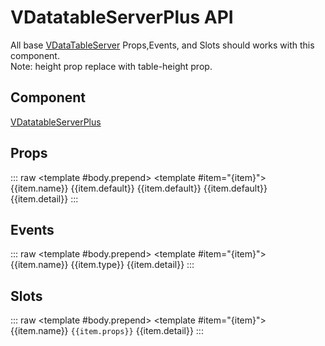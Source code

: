 <script setup>
import { ref } from 'vue';

// Props
const propsSearch = ref(null);
const propsHeaders = ref([
    { title: 'Name', key: 'name', width: '30%' },
    { title: 'Type', key: 'type' },
    { title: 'Default', key: 'default', width: '20%' },
]);
const propsItems = ref([
    {
        name: 'headers',
        type: `
            All default headers properties and these:<br/>
            isShow: boolean | false<br/>
            filterable?: boolean | undefined<br/>
            filterType: string | FilterType | 'eq' | 'neq' | 'starts' | 'contains' | 'notcontains' | 'ends' | undefined<br/>
            filterMode?: string | FilterMode | 'selection' | 'types' | undefined<br/>
            allFilterValue?: any | undefined<br/>
            filterValue?: any | undefined<br/>
            filterItems?: [any] | undefined<br/>
            draggable?: boolean | undefined<br/>
            fixable?: boolean | undefined<br/>
        `,
        default: 'undefined',
        detail: 'Other than default headers properties.'
    },
    {
        name: 'title',
        type: 'string',
        default: 'undefined',
        detail: 'Title text on table header.'
    },
    { 
        name: 'hide-title-bar',
        type: 'boolean',
        default: false,
        detail: 'Hide title bar including column menu and header commands.'
    },
    {
        name: 'hide-column-menu',
        type: 'boolean',
        default: false,
        detail: 'Hide column menu.'
    },
    {
        name: 'drag-menu-height',
        type: 'number',
        default: '250',
        detail: 'Set height for column menu popup list to show vertical scrollbar.'
    },
    {
        name: 'column-menu-z-index',
        type: 'string | number',
        default: 'undefined',
        detail: `Set z-index for Column menu by default it's uses vuetify VMenu defualt z-index.`
    },
    {
        name: 'drag-menu-icon',
        type: 'string',
        default: '$menu',
        detail: 'Set icon for column menu.'
    },
    {
        name: 'drag-item-icon',
        type: 'string',
        default: 'mdi-drag-vertical',
        detail: 'Set icon for column menu item drag icon.'
    },
    {
        name: 'drag-item-freeze-icon',
        type: 'string',
        default: 'mdi-table-lock',
        detail: 'Set icon for column menu item fixable freeze icon.'
    },
    {
        name: 'drag-item-un-freeze-icon',
        type: 'string',
        default: 'mdi-table',
        detail: 'Set icon for column menu item fixable unfreeze icon.'
    },
    {
         name: 'hide-filter-row',
         type: 'boolean',
         default: false,
         detail: 'Hide heade filtr row.'
    },
    {
        name: 'filter-icon',
        type: 'string',
        default:' mdi-filter',
        detail: 'Set filter type menu icon'
    },
    {
        name: 'filter-menu-z-index',
        type: 'string | number',
        default: 'undefined',
        detail: `Set z-index for filter type menu by default it's uses vuetify VMenu defualt z-index.`
    },
    {
        name: 'hide-footer',
        type: 'boolean',
        default: false,
        detail: 'Hide footer i.e. pagination.'
    },
    {
        name: 'show-right-panel',
        type: 'boolean',
        default: false,
        detail: 'Enable resize splitter in the table area and show right panel.'
    },
    {
        name: 'right-panel-fixed',
        type: 'boolean',
        default: true,
        detail: 'Set right panel will be fixed or resizeable.'
    },
    {
        name: 'right-panel-width',
        type: 'number',
        default: '20',
        detail: 'Set right panel width in number which will be use as percertage i.e. 20 means 20% width will be set for right panel and 80% width will be avaialable for left panel where VDataTableServer placed.'
    },
    {
        name: 'table-height',
        type: 'string | number',
        default: '250',
        detail: 'Set main table (VDataTableServer) height.'
    },
    {
        name: 'select-on-row',
        type: 'boolean',
        default: false,
        detail: 'Enable row selection, required item-value or return-object=true same like show-select, and also required "v-model:selected-row".'
    },
    {
        name: 'highlight-row',
        type: 'boolean',
        default: false,
        detail: 'Enable to apply "row-highlight-class" on "select-on-row".'
    },
    {
        name: 'row-highlight-class',
        type: 'string',
        default: 'undefined',
        detail: 'Set row highlight class, work with other highlight row props.'
    },
    { 
        name: 'selected-row',
        type: 'string | number | boolean |object',
        default: 'null',
        detail: 'v-model:selected-row is for getting a single selected row on row click work seperately with default selection.'
    },
    {
        name: 'header-text-size',
        type: 'string',
        default: 'undefined',
        detail: 'Set header title font size.'
    },
    {
        name: 'header-icon-size',
        type: 'string',
        default: 'undefined',
        detail: 'Set headers icon size (sort and group by icons).'
    },
    {
        name: 'group-by-icon',
        type: 'string',
        default: 'mdi-table-plus',
        detail: 'Set icon for group by button.'
    },
    { 
        name: 'group-sort-asc-icon',
        type: 'string',
        default: 'mdi-sort-ascending',
        detail: 'Set group sort ascending icon.'
    },
    {
        name: 'group-sort-desc-icon',
        type: 'string',
        default: 'mdi-sort-descending',
        detail: 'Set group sort descending icon.'
    },    
]);

// Events
const eventsSearch = ref(null);
const eventsHeaders = ref([
    { title: 'Name', key: 'name' },
    { title: 'Type', key: 'type' },
]);
const eventsItems = ref([
    {
        name: 'update:selectedRow',
        type: '[any]',
        detail: 'Emit on "selected-row" change.'
    },
    {
        name: 'click:row',
        type: '[any]',
        detail: 'Trigger on row click.'
    },
    {
        name: 'columnMenuOpened',
        type: '[boolean]',
        detail: 'Emit on column open or closed.'
    },
    {
        name: 'columnMenuDragChange',
        type: '[any]',
        detail: 'VueDraggable drag change event.'
    },
    {
        name: 'columnMenuChecked',
        type: '[any]',
        detail: 'Trigger on column show/hide checkbox click.'
    },
    {
        name: 'columnMenuFixed',
        type: '[any]',
        detail: 'Trigger on column freeze/unfreeze checkbox icon click.'
    },
]);

// Slots
const slotsSearch = ref(null);
const slotsHeaders = ref([
    { title: 'Name', key: 'name' },
]);
const slotsItems = ref([
    {
        name: 'title',
        detail: 'Title slot in Titlebar.'
    },
    {
        name: 'header-commands',
        props: `
            {
                clearSearch: () => void
            }
        `,
        detail: 'Slot in Titlebar on the right side.'
    },
    {
        name: 'header-expand-section',
        detail: 'Slot below the Titlebar and above from VDataTableServer.'
    },
    {
        name: 'footer-append',
        detail: 'Slot in footer after pagination detail.'
    },
    {
        name: 'right-panel',
        detail: 'Right panel slot for ResizeableSplitter.'
    },
    {
        name: 'bottom-area',
        detail: 'Last bottom slot.'
    },
]);
</script>

# VDatatableServerPlus API

All base [VDataTableServer](https://vuetifyjs.com/en/api/v-data-table-server) Props,Events, and Slots should works with this component.<br/>
Note: height prop replace with table-height prop.

## Component
[VDatatableServerPlus](/componentdocs/vdatatableserverplus)


## Props
::: raw
<client-only>
    <v-data-table hide-default-footer
        :items-per-page="-1"
        :items-per-page-options="-1"
        :search="propsSearch"
        :headers="propsHeaders"
        :items="propsItems">
        <template #body.prepend>
            <tr>
                <td colspan="3" class="bg-grey-lighten-3">
                    <v-text-field hide-details 
                        variant="flat"
                        prepend-inner-icon="search"
                        placeholder="Search"
                        v-model="propsSearch"/>
                </td>
            </tr>
        </template>
        <template #item="{item}">
            <tr rowspan="2">
                <td class="font-weight-bold text-blue">{{item.name}}</td>
                <td class="text-green" v-html="item.type"/>
                <td>
                    <span v-if="item.default === true || item.default === false" class="text-purple">{{item.default}}</span>
                    <span v-else-if="item.default === 'null' || item.default === 'undefined'" class="text-blue">{{item.default}}</span>
                    <span v-else class="text-green">{{item.default}}</span>
                </td>
            </tr>
            <tr>
                <td colspan="3">{{item.detail}}</td>
            </tr>
        </template>
    </v-data-table>
</client-only>
:::

## Events
::: raw
<client-only>
    <v-data-table hide-default-footer
        :items-per-page="-1"
        :items-per-page-options="-1"
        :search="eventsSearch"
        :headers="eventsHeaders"
        :items="eventsItems">
        <template #body.prepend>
            <tr>
                <td colspan="3" class="bg-grey-lighten-3">
                    <v-text-field hide-details 
                        variant="flat"
                        prepend-inner-icon="search"
                        placeholder="Search"
                        v-model="eventsSearch"/>
                </td>
            </tr>
        </template>
        <template #item="{item}">
            <tr rowspan="2">
                <td class="font-weight-bold text-blue">{{item.name}}</td>
                <td class="text-green">{{item.type}}</td>
            </tr>
            <tr>
                <td colspan="2">{{item.detail}}</td>
            </tr>
        </template>
    </v-data-table>
</client-only>
:::

## Slots
::: raw
<client-only>
    <v-data-table hide-default-footer
        :items-per-page="-1"
        :items-per-page-options="-1"
        :search="slotsSearch"
        :headers="slotsHeaders"
        :items="slotsItems">
        <template #body.prepend>
            <tr>
                <td colspan="3" class="bg-grey-lighten-3">
                    <v-text-field hide-details 
                        variant="flat"
                        prepend-inner-icon="search"
                        placeholder="Search"
                        v-model="eventsSearch"/>
                </td>
            </tr>
        </template>
        <template #item="{item}">
            <tr>
                <td class="font-weight-bold text-blue">{{item.name}}</td>
            </tr>
            <tr v-if="item.props?.length > 0">
                <td>
                    <code>{{item.props}}</code>
                </td>
            </tr>
            <tr>
                <td>{{item.detail}}</td>
            </tr>
        </template>
    </v-data-table>
</client-only>
:::